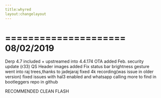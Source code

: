 ```yaml
---
title:whyred
layout:changelayout
---
```

=====================
    08/02/2019
=====================

Derp 4.7 included + upstreamed into 4.4.174
OTA added
Feb. security update (r33)
QS Header images added
Fix status bar brightness gesture
went into raj trees,thanks to jadejaraj
fixed 4k recording(was issue in older version)
fixed issues with hal3 enabled and whatsapp calling
more to find in bootleggers repo in github

RECOMMENDED CLEAN FLASH

